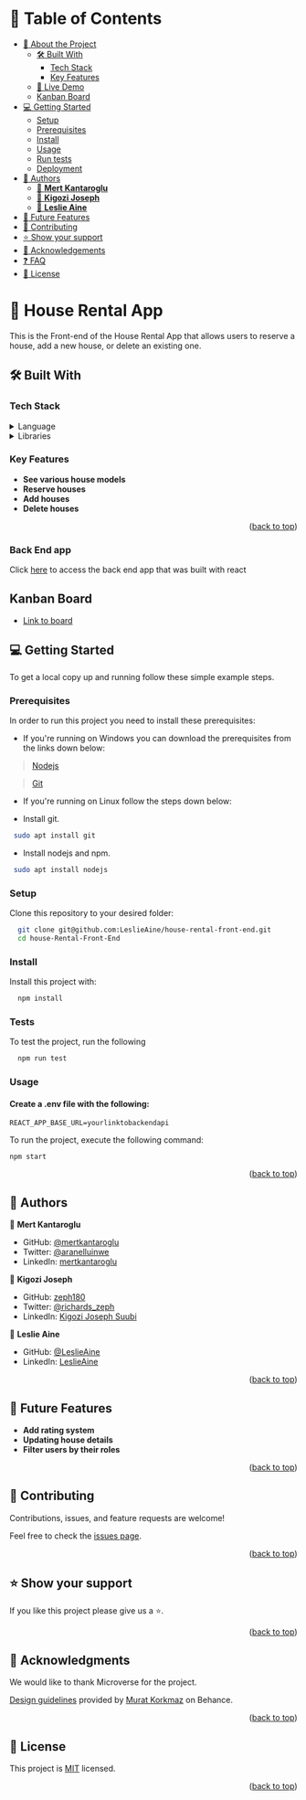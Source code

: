 <a name="readme-top"></a>

<!-- TABLE OF CONTENTS -->

# 📗 Table of Contents

- [📖 About the Project](#about-project)
  - [🛠 Built With](#built-with)
    - [Tech Stack](#tech-stack)
    - [Key Features](#key-features)
  - [🚀 Live Demo](#live-demo)
  - [ Kanban Board](#kanban-board)
- [💻 Getting Started](#getting-started)
  - [Setup](#setup)
  - [Prerequisites](#prerequisites)
  - [Install](#install)
  - [Usage](#usage)
  - [Run tests](#run-tests)
  - [Deployment](#triangular_flag_on_post-deployment)
- [👥 Authors](#authors)
  - [👤 **Mert Kantaroglu**](#-mert-kantaroglu)
  - [👤 **Kigozi Joseph**](#-kigozi-joseph)
  - [👤 **Leslie Aine**](#-leslie-aine)
- [🔭 Future Features](#future-features)
- [🤝 Contributing](#contributing)
- [⭐️ Show your support](#support)
- [🙏 Acknowledgements](#acknowledgements)
- [❓ FAQ](#faq)
- [📝 License](#license)

<!-- PROJECT DESCRIPTION -->

# 📖 House Rental App <a name="about-project"></a>

This is the Front-end of the House Rental App that allows users to reserve a house, add a new house, or delete an existing one.

## 🛠 Built With <a name="built-with"></a>

### Tech Stack <a name="tech-stack"></a>

<details>
  <summary>Language</summary>
  <ul>
    <li><a href="https://developer.mozilla.org/en-US/docs/Web/JavaScript">Javascript</a></li>
  </ul>
</details>

<details>
  <summary>Libraries</summary>
  <ul>
    <li><a href="https://developer.mozilla.org/en-US/docs/Web/JavaScript">Javascript</a></li>
    <li><a href="https://react.dev/">Reactjs</a></li>
    <li><a href="https://redux.js.org/">Redux</a></li>
  </ul>
</details>

<!-- Features -->

### Key Features <a name="key-features"></a>

- **See various house models**
- **Reserve houses**
- **Add houses**
- **Delete houses**

<p align="right">(<a href="#readme-top">back to top</a>)</p>

### Back End app <a name="live-demo"></a>

Click [here](https://github.com/LeslieAine/house-rental-back-end) to access the back end app that was built with react

<!-- LIVE DEMO -->

<!-- ## Live Demo <a name="live-demo"></a>

> To see the live demo, you can visit the link below:
-  -->

<!-- KANBAN BOARD -->

## Kanban Board <a name="kanban-board"></a>

- [Link to board](https://github.com/users/LeslieAine/projects/3/views/1)

<!-- GETTING STARTED -->

## 💻 Getting Started <a name="getting-started"></a>

To get a local copy up and running follow these simple example steps.

### Prerequisites

In order to run this project you need to install these prerequisites:

- If you're running on Windows you can download the prerequisites from the links down below:

> [Nodejs](https://nodejs.org/en/)

> [Git](https://git-scm.com/)

- If you're running on Linux follow the steps down below:

- Install git.

```sh
 sudo apt install git
```

- Install nodejs and npm.

```sh
 sudo apt install nodejs
```

### Setup

Clone this repository to your desired folder:

```sh
  git clone git@github.com:LeslieAine/house-rental-front-end.git
  cd house-Rental-Front-End
```

### Install

Install this project with:

```sh
  npm install
```
### Tests

To test the project, run the following

```sh
  npm run test
```
### Usage

#### Create a .env file with the following:

```
REACT_APP_BASE_URL=yourlinktobackendapi
```
To run the project, execute the following command:

`npm start`

<p align="right">(<a href="#readme-top">back to top</a>)</p>

<!-- AUTHORS -->

## 👥 Authors <a name="authors"></a>

👤 **Mert Kantaroglu**

- GitHub: [@mertkantaroglu](https://github.com/mertkantaroglu/)
- Twitter: [@aranelluinwe](https://twitter.com/aranelluinwe)
- LinkedIn: [mertkantaroglu](https://www.linkedin.com/in/mert-kantaroglu/)

👤 **Kigozi Joseph**

- GitHub: [zeph180](https://github.comzeph180)
- Twitter: [@richards_zeph](https://twitter.com/richards_zeph)
- LinkedIn: [Kigozi Joseph Suubi](https://linkedin.com/in/kigozi-joseph-suubi)

👤 **Leslie Aine**

- GitHub: [@LeslieAine](https://github.com/LeslieAine)
- LinkedIn: [LeslieAine](https://linkedin.com/in/LeslieAine)

<p align="right">(<a href="#readme-top">back to top</a>)</p>

<!-- FUTURE FEATURES -->

## 🔭 Future Features <a name="future-features"></a>

- **Add rating system**
- **Updating house details**
- **Filter users by their roles**

<p align="right">(<a href="#readme-top">back to top</a>)</p>

<!-- CONTRIBUTING -->

## 🤝 Contributing <a name="contributing"></a>

Contributions, issues, and feature requests are welcome!

Feel free to check the [issues page](https://github.com/LeslieAine/house-rental-front-end/issues).

<p align="right">(<a href="#readme-top">back to top</a>)</p>

<!-- SUPPORT -->

## ⭐️ Show your support <a name="support"></a>

If you like this project please give us a ⭐️.

<p align="right">(<a href="#readme-top">back to top</a>)</p>

<!-- ACKNOWLEDGEMENTS -->

## 🙏 Acknowledgments <a name="acknowledgements"></a>

We would like to thank Microverse for the project.

[Design guidelines](https://www.behance.net/gallery/26425031/Vespa-Responsive-Redesign) provided by [Murat Korkmaz](https://www.behance.net/muratk) on Behance.

<p align="right">(<a href="#readme-top">back to top</a>)</p>

<!-- LICENSE -->

## 📝 License <a name="license"></a>

This project is [MIT](./LICENSE) licensed.

<p align="right">(<a href="#readme-top">back to top</a>)</p>
